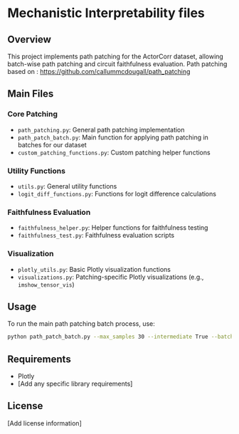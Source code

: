 # Mechanistic Interpretability files

## Overview
This project implements path patching for the ActorCorr dataset, allowing batch-wise path patching and circuit faithfulness evaluation.
Path patching based on : <https://github.com/callummcdougall/path_patching>

## Main Files

### Core Patching
- `path_patching.py`: General path patching implementation
- `path_patch_batch.py`: Main function for applying path patching in batches for our dataset
- `custom_patching_functions.py`: Custom patching helper functions

### Utility Functions
- `utils.py`: General utility functions
- `logit_diff_functions.py`: Functions for logit difference calculations

### Faithfulness Evaluation
- `faithfulness_helper.py`: Helper functions for faithfulness testing
- `faithfulness_test.py`: Faithfulness evaluation scripts

### Visualization
- `plotly_utils.py`: Basic Plotly visualization functions
- `visualizations.py`: Patching-specific Plotly visualizations (e.g., `imshow_tensor_vis`)

## Usage
To run the main path patching batch process, use:
```bash
python path_patch_batch.py --max_samples 30 --intermediate True --batch_size 8 --patch_type v
```

## Requirements
- Plotly
- [Add any specific library requirements]

## License
[Add license information]